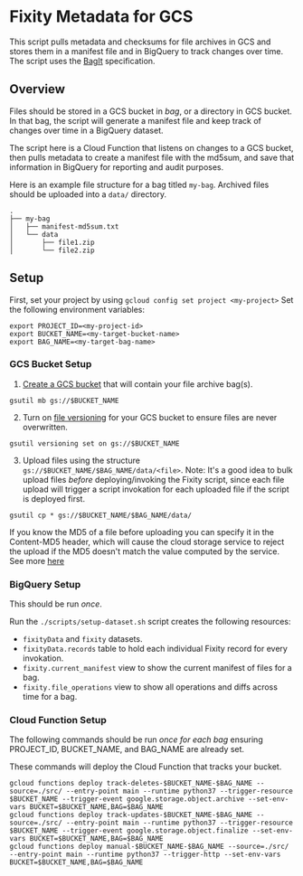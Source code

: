# Fixity Metadata for GCS
This script pulls metadata and checksums for file archives in GCS and stores them in a manifest file and in BigQuery to track changes over time. The script uses the [BagIt](https://tools.ietf.org/html/draft-kunze-bagit-17) specification.

## Overview
Files should be stored in a GCS bucket in _bag_, or a directory in GCS bucket. In that bag, the script will generate a manifest file and keep track of changes over time in a BigQuery dataset.

The script here is a Cloud Function that listens on changes to a GCS bucket, then pulls metadata to create a manifest file with the md5sum, and save that information in BigQuery for reporting and audit purposes.

Here is an example file structure for a bag titled `my-bag`. Archived files should be uploaded into a `data/` directory.
```
.
├── my-bag
│   ├── manifest-md5sum.txt
│   └── data
│       ├── file1.zip
│       └── file2.zip
```

## Setup
First, set your project by using `gcloud config set project <my-project>`
Set the following environment variables:
```
export PROJECT_ID=<my-project-id>
export BUCKET_NAME=<my-target-bucket-name>
export BAG_NAME=<my-target-bag-name>
```

### GCS Bucket Setup
1. [Create a GCS bucket](https://cloud.google.com/storage/docs/creating-buckets#storage-create-bucket-gsutil) that will contain your file archive bag(s).
```
gsutil mb gs://$BUCKET_NAME
```
2. Turn on [file versioning](https://cloud.google.com/storage/docs/object-versioning) for your GCS bucket to ensure files are never overwritten.
```
gsutil versioning set on gs://$BUCKET_NAME
```
3. Upload files using the structure `gs://$BUCKET_NAME/$BAG_NAME/data/<file>`. Note: It's a good idea to bulk upload files _before_ deploying/invoking the Fixity script, since each file upload will trigger a script invokation for each uploaded file if the script is deployed first.
```
gsutil cp * gs://$BUCKET_NAME/$BAG_NAME/data/
```
If you know the MD5 of a file before uploading you can specify it in the Content-MD5 header, which will cause the cloud storage service to reject the upload if the MD5 doesn't match the value computed by the service. See more [here](https://cloud.google.com/storage/docs/gsutil/commands/cp#checksum-validation)

### BigQuery Setup
This should be run *once*.

Run the `./scripts/setup-dataset.sh` script creates the following resources:
* `fixityData` and `fixity` datasets.
* `fixityData.records` table to hold each individual Fixity record for every invokation.
* `fixity.current_manifest` view to show the current manifest of files for a bag.
* `fixity.file_operations` view to show all operations and diffs across time for a bag.

### Cloud Function Setup
The following commands should be run *once for each bag* ensuring PROJECT_ID, BUCKET_NAME, and BAG_NAME are already set.

These commands will deploy the Cloud Function that tracks your bucket.
```
gcloud functions deploy track-deletes-$BUCKET_NAME-$BAG_NAME --source=./src/ --entry-point main --runtime python37 --trigger-resource $BUCKET_NAME --trigger-event google.storage.object.archive --set-env-vars BUCKET=$BUCKET_NAME,BAG=$BAG_NAME
gcloud functions deploy track-updates-$BUCKET_NAME-$BAG_NAME --source=./src/ --entry-point main --runtime python37 --trigger-resource $BUCKET_NAME --trigger-event google.storage.object.finalize --set-env-vars BUCKET=$BUCKET_NAME,BAG=$BAG_NAME
gcloud functions deploy manual-$BUCKET_NAME-$BAG_NAME --source=./src/ --entry-point main --runtime python37 --trigger-http --set-env-vars BUCKET=$BUCKET_NAME,BAG=$BAG_NAME
```
